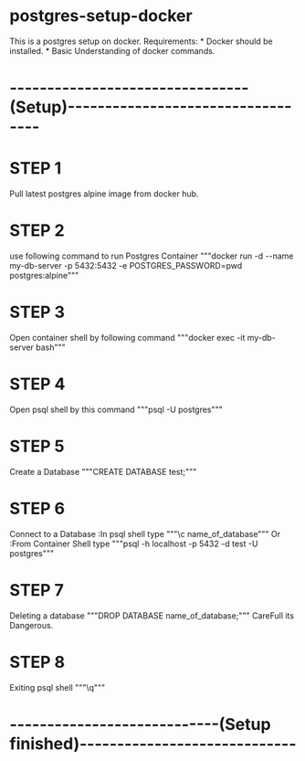 # postgres-setup-docker
This is a postgres setup on docker.
  Requirements:
         * Docker should be installed.
         * Basic Understanding of docker commands.

# --------------------------------(Setup)----------------------------------

# STEP 1
Pull latest postgres alpine image from docker hub.

# STEP 2
use following command to run Postgres Container
"""docker run -d --name my-db-server -p 5432:5432 -e POSTGRES_PASSWORD=pwd postgres:alpine"""

# STEP 3
Open container shell by following command
"""docker exec -it my-db-server bash"""

# STEP 4
Open psql shell by this command
"""psql -U postgres"""

# STEP 5
Create a Database
"""CREATE DATABASE test;"""

# STEP 6
Connect to a Database
 :In psql shell type
    """\c name_of_database"""
Or
 :From Container Shell type
    """psql -h localhost -p 5432 -d test -U postgres"""

# STEP 7
Deleting a database
"""DROP DATABASE name_of_database;"""
CareFull its Dangerous.

# STEP 8
Exiting psql shell 
"""\q"""

# ----------------------------(Setup finished)-----------------------------
